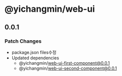 # @yichangmin/web-ui

## 0.0.1

### Patch Changes

- package.json files수정
- Updated dependencies
  - @yichangmin/web-ui-first-component@0.0.1
  - @yichangmin/web-ui-second-component@0.0.1
